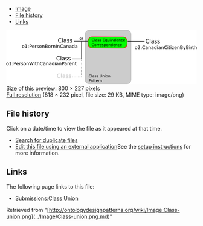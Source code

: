 * [Image](../Image/Class-union.png.md#file)
* [File history](../Image/Class-union.png.md#filehistory)
* [Links](../Image/Class-union.png.md#filelinks)

[![Image:Class-union.png](../images/thumb/5/53/Class-union.png/800px-Class-union.png)](../images/5/53/Class-union.png)  
Size of this preview: 800 × 227 pixels  
[Full resolution](../images/5/53/Class-union.png)‎ (818 × 232 pixel, file size: 29 KB, MIME type: image/png)

## File history

Click on a date/time to view the file as it appeared at that time.



  
* [Search for duplicate files](http://ontologydesignpatterns.org/wiki/Special:FileDuplicateSearch/Class-union.png "Special:FileDuplicateSearch/Class-union.png")
* [Edit this file using an external application](http://ontologydesignpatterns.org/wiki/index.php?title=Image:Class-union.png&action=edit&externaledit=true&mode=file "Image:Class-union.png")See the [setup instructions](http://www.mediawiki.org/wiki/Manual:External_editors "http://www.mediawiki.org/wiki/Manual:External_editors") for more information.

## Links



The following page links to this file:


* [Submissions:Class Union](../Submissions/Class_Union.md "Submissions:Class Union")


Retrieved from "[http://ontologydesignpatterns.org/wiki/Image:Class-union.png](../Image/Class-union.png.md)"